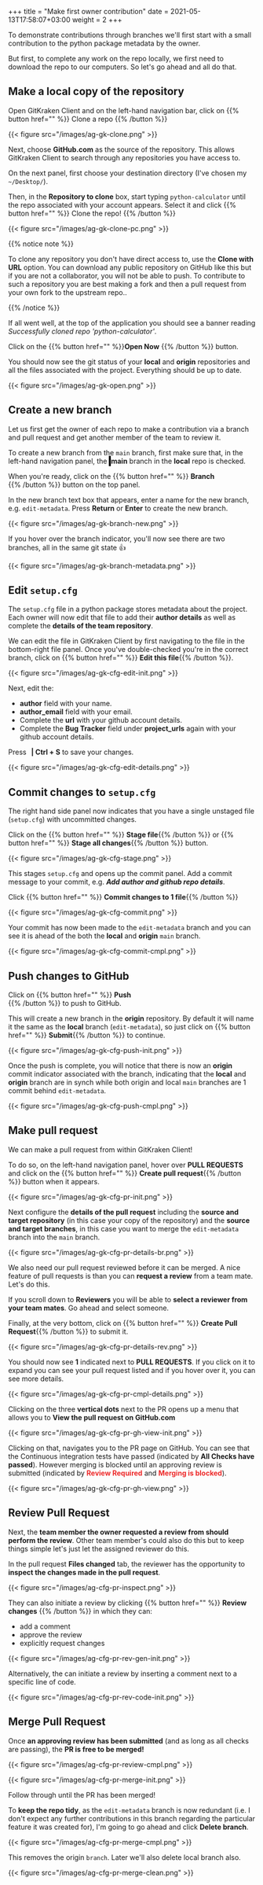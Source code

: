 +++
title = "Make first owner contribution"
date =  2021-05-13T17:58:07+03:00
weight = 2
+++

To demonstrate contributions through branches we'll first start with a small contribution to the python package metadata by the <i class="fas fa-user-circle"></i> owner.

But first, to complete any work on the repo locally, we first need to download the repo to our computers. So let's go ahead and all do that.

## <i class="fas fa-user-circle"></i> <i class="fas fa-users"></i> Make a local copy of the repository

Open GitKraken Client and on the left-hand navigation bar, click on {{% button href="" %}} <i class="fas fa-cloud-download-alt"></i> Clone a repo {{% /button %}}

{{< figure src="/images/ag-gk-clone.png" >}}

Next, choose **GitHub.com** as the source of the repository. This allows GitKraken Client to search through any repositories you have access to.

 On the next panel, first choose your destination directory (I've chosen my `~/Desktop/`).

Then, in the **Repository to clone** box, start typing `python-calculator` until the repo associated with  your account appears. Select it and click {{% button href="" %}} Clone the repo! {{% /button %}}

{{< figure src="/images/ag-gk-clone-pc.png" >}}

{{% notice note %}}

To clone any repository you don't have direct access to, use the **Clone with URL** option. You can download any public repository on GitHub like this but if you are not a collaborator, you will not be able to push. To contribute to such a repository you are best making a fork and then a pull request from your own fork to the upstream repo..

{{% /notice %}}

If all went well, at the top of the application you should see a banner reading _Successfully cloned repo 'python-calculator'_.

Click on the {{% button href="" %}}**Open Now** {{% /button %}} button.

You should now see the git status of your **<i class="fas fa-laptop"></i> local** and **<i class="fas fa-cloud"></i> origin** repositories and all the files associated with the project. Everything should be up to date.


{{< figure src="/images/ag-gk-open.png" >}}


## <i class="fas fa-user-circle"></i> Create a new branch

Let us first get the <i class="fas fa-user-circle"></i> owner of each repo to make a contribution via a branch and pull request and get another member of the team to review it.

To create a new branch from the `main` branch, first make sure that, in the left-hand navigation panel, the **<i class="fas fa-check-square" style="color:#7CFF7E; background-color:black; padding:2px"></i> <i class="fas fa-code-branch"></i> main** branch in the **<i class="fas fa-laptop"></i> local** repo is checked.

When you're ready, click on the {{% button href="" %}} **Branch** <br> **<i class="fas fa-code-branch"></i>**{{% /button %}} button on the top panel.

In the new branch text box that appears, enter a name for the new branch, e.g. `edit-metadata`. Press **Return** or **Enter** to create the new branch.

{{< figure src="/images/ag-gk-branch-new.png" >}}

If you hover over the branch indicator, you'll now see there are two branches, all in the same git state 👍

{{< figure src="/images/ag-gk-branch-metadata.png" >}}

## <i class="fas fa-user-circle"></i> Edit `setup.cfg`

The `setup.cfg` file in a python package stores metadata about the project. Each owner will now edit that file to add their **author details** as well as complete the **details of the team repository**.

We can edit the file in GitKraken Client by first navigating to the file in the bottom-right file panel. Once you've double-checked you're in the correct branch, click on {{% button href="" %}} **<i class="fas fa-pencil-alt"></i> Edit this file**{{% /button %}}.

{{< figure src="/images/ag-gk-cfg-edit-init.png" >}}

Next, edit the:

- <i class="fas fa-check-square" ></i> **author** field with your name.
- <i class="fas fa-check-square" ></i> **author_email** field with your email.
- <i class="fas fa-check-square" ></i> Complete the **url** with your github account details.
- <i class="fas fa-check-square" ></i> Complete the **Bug Tracker** field under **project_urls** again with your github account details.

Press <img src="/images/command-symbol.png" width="2px" style="align:left; display:inline; margin:0;"/> **| Ctrl + S** to save your changes.

{{< figure src="/images/ag-gk-cfg-edit-details.png" >}}
## <i class="fas fa-user-circle"></i> Commit changes to `setup.cfg`

The right hand side panel now indicates that you have a single unstaged file (`setup.cfg`) with uncommitted changes.

Click on the {{% button href="" %}} **Stage file**{{% /button %}} or {{% button href="" %}} **Stage all changes**{{% /button %}} button.

{{< figure src="/images/ag-gk-cfg-stage.png" >}}

This stages `setup.cfg` and opens up the commit panel. Add a commit message to your commit, e.g. ***Add author and github repo details***.

Click {{% button href="" %}} **Commit changes to 1 file**{{% /button %}}

{{< figure src="/images/ag-gk-cfg-commit.png" >}}

Your commit has now been made to the `edit-metadata` branch and you can see it is ahead of the both the **<i class="fas fa-laptop"></i> local** and **<i class="fas fa-cloud"></i> origin** `main` branch.

{{< figure src="/images/ag-gk-cfg-commit-cmpl.png" >}}

## <i class="fas fa-user-circle"></i> Push changes to GitHub

Click on {{% button href="" %}} **Push** <br> **<i class="fas fa-upload"></i>**{{% /button %}} to push to GitHub.

This will create a new branch in the **<i class="fas fa-cloud"></i> origin** repository. By default it will name it the same as the **<i class="fas fa-laptop"></i> local** branch (`edit-metadata`), so just click on {{% button href="" %}} **Submit**{{% /button %}} to continue.

{{< figure src="/images/ag-gk-cfg-push-init.png" >}}

Once the push is complete, you will notice that there is now an **<i class="fas fa-cloud"></i> origin** commit indicator associated with the branch, indicating that the **<i class="fas fa-laptop"></i> local** and  **<i class="fas fa-cloud"></i> origin** branch are in synch while both <i class="fas fa-cloud"></i> origin and <i class="fas fa-laptop"></i> local `main` branches are 1 commit behind `edit-metadata`.

{{< figure src="/images/ag-gk-cfg-push-cmpl.png" >}}

## <i class="fas fa-user-circle"></i> Make pull request

We can make a pull request from within GitKraken Client!

To do so, on the left-hand navigation panel, hover over **PULL REQUESTS** and click on the {{% button href="" %}} **<i class="fas fa-plus-square" style="color:#7CFF7E"></i> Create pull request**{{% /button %}} button when it appears.

{{< figure src="/images/ag-gk-cfg-pr-init.png" >}}

Next configure the **details of the pull request** including the **source and target repository** (in this case your copy of the repository) and the **source and target branches**, in this case you want to merge the `edit-metadata` branch into the `main` branch.

{{< figure src="/images/ag-gk-cfg-pr-details-br.png" >}}

We also need our pull request reviewed before it can be merged. A nice feature of pull requests is than you can **request a review** from a team mate. Let's do this.

If you scroll down to **Reviewers** you will be able to **select a reviewer from your team mates**. Go ahead and select someone.

Finally, at the very bottom, click on {{% button href="" %}} **Create Pull Request**{{% /button %}} to submit it.

{{< figure src="/images/ag-gk-cfg-pr-details-rev.png" >}}

You should now see **1** indicated next  to **PULL REQUESTS**. If you click on it to expand you can see your pull request listed and if you hover over it, you can see
more details.

{{< figure src="/images/ag-gk-cfg-pr-cmpl-details.png" >}}

Clicking on the three **<i class="fas fa-ellipsis-v"></i> vertical dots** next to the PR opens up a menu that allows you to **View the pull request on GitHub.com**

{{< figure src="/images/ag-gk-cfg-pr-gh-view-init.png" >}}

Clicking on that, navigates you to the PR page on GitHub. You can see that the Continuous integration tests have passed (indicated by <i class="fas fa-check-circle"  style="color:#2AA745"></i> **All Checks have passed**). However merging is blocked until an approving review is submitted (indicated by <i class="fas fa-times-circle" style="color:#ed2a2a"></i> <span style="color:#ed2a2a">**Review Required**</span> and <i class="fas fa-times-circle" style="color:#ed2a2a"></i> **<span style="color:#ed2a2a">Merging is blocked**)</span>.

{{< figure src="/images/ag-gk-cfg-pr-gh-view.png" >}}

## <i class="fas fa-users"></i> Review Pull Request

Next, the **team member the owner requested a review from should perform the review**. Other team member's could also do this but to keep things simple let's just let the assigned reviewer do this.

In the pull request **Files changed** tab, the reviewer has the opportunity to **inspect the changes made in the pull request**.

{{< figure src="/images/ag-cfg-pr-inspect.png" >}}

They can also initiate a review by clicking {{% button href="" %}} **Review changes** {{% /button %}} in which they can:
- add a comment
- approve the review
- explicitly request changes


{{< figure src="/images/ag-cfg-pr-rev-gen-init.png" >}}

Alternatively, the can initiate a review by inserting a comment next to a specific line of code.

{{< figure src="/images/ag-cfg-pr-rev-code-init.png" >}}


## <i class="fas fa-user-circle"></i> Merge Pull Request

Once **an approving review has been submitted** (and as long as all checks are passing), the **PR is  free to be merged!**

{{< figure src="/images/ag-cfg-pr-review-cmpl.png" >}}


{{< figure src="/images/ag-cfg-pr-merge-init.png" >}}

Follow through until the PR has been merged!

To **keep the repo tidy**, as the `edit-metadata` branch is now redundant (i.e. I don't expect any further contributions in this branch regarding the particular feature it was created for), I'm going to go ahead and click **Delete branch**.

{{< figure src="/images/ag-cfg-pr-merge-cmpl.png" >}}

This removes the <i class="fas fa-cloud"></i> origin `branch`. Later we'll also delete <i class="fas fa-laptop"></i> local branch also.

{{< figure src="/images/ag-cfg-pr-merge-clean.png" >}}
